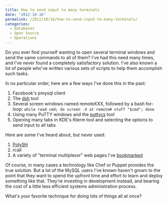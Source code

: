 ```yaml
---
title: How to send input to many terminals
date: "2012-10-16"
permalink: /2012/10/16/how-to-send-input-to-many-terminals/
categories:
  - Databases
  - Open Source
  - Operations
---
```

Do you ever find yourself wanting to open several terminal windows and send the same commands to all of them? I've had this need many times, and I've never found a completely satisfactory solution. I've also known a lot of people who've written various sets of scripts to help them accomplish such tasks.

In no particular order, here are a few ways I've done this in the past:

1.  Facebook's pmysql client
2.  The [dsh][1] tool
3.  Several screen windows named remoteXXX, followed by a bash for-loop: `while read cmd; do screen -X at remote# stuff "$cmd"; done`
4.  Using many PuTTY windows and the [puttycs][2] tool
5.  Opening many tabs in KDE's Kterm tool and selecting the options to send input to all tabs

Here are some I've heard about, but never used:

1.  [PolySH][3]
2.  rcall
3.  A variety of "terminal multiplexor" web pages I've [bookmarked][4]

Of course, in many cases a technology like Chef or Puppet provides the true solution. But a lot of the MySQL users I've known haven't grown to the point that they want to spend the upfront time and effort to learn and deploy something like that. They're investing in development instead, and bearing the cost of a little less efficient systems administration process.

What's your favorite technique for doing lots of things all at once?

 [1]: http://www.netfort.gr.jp/~dancer/software/dsh.html.en
 [2]: http://www.millardsoftware.com/puttycs
 [3]: http://guichaz.free.fr/polysh/
 [4]: http://delicious.com/xaprb/terminal+multiplexor
